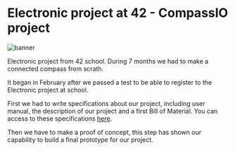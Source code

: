 # Electronic project at 42 - CompassIO project

![banner](https://user-images.githubusercontent.com/32856358/44980396-0e8b2c80-af70-11e8-8289-e7db8ee9852f.jpg)

Electronic project from 42 school. During 7 months we had to make a connected compass from scrath.

It began in February after we passed a test to be able to register to the Electronic project at school.

First we had to write specifications about our project, including user manual, the description of our project and a first Bill of Material. You can access to these specifications [here](https://github.com/fherbine/Electronic_project/blob/master/vomnes_IBoussole_Cahier_des_Charges.pdf).

Then we have to make a proof of concept, this step has shown our capability to build a final prototype for our project.
